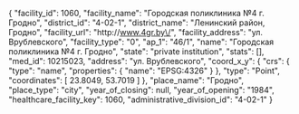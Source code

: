 {
    "facility_id": 1060,
    "facility_name": "Городская поликлиника №4 г. Гродно",
    "district_id": "4-02-1",
    "district_name": "Ленинский район, Гродно",
    "facility_url": "http:\/\/www.4gr.by\/",
    "facility_address": "ул. Врублевского",
    "facility_type": "0",
    "ap_1": "46\/1",
    "name": "Городская поликлиника №4 г. Гродно",
    "state": "private institution",
    "stats": [],
    "med_id": 10215023,
    "address": "ул. Врублевского",
    "coord_x_y": {
        "crs": {
            "type": "name",
            "properties": {
                "name": "EPSG:4326"
            }
        },
        "type": "Point",
        "coordinates": [
            23.8049,
            53.7019
        ]
    },
    "place_name": "Гродно",
    "place_type": "city",
    "year_of_closing": null,
    "year_of_opening": "1984",
    "healthcare_facility_key": 1060,
    "administrative_division_id": "4-02-1"
}